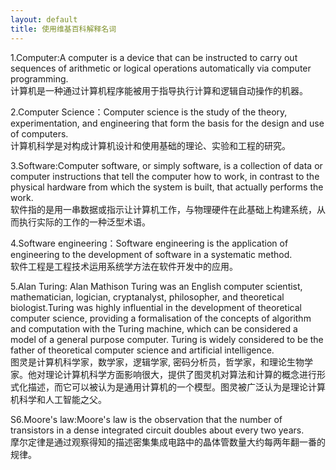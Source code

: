 ```yaml
---
layout: default
title: 使用维基百科解释名词
---
```


1.Computer:A computer is a device that can be instructed to carry out sequences of arithmetic or logical operations automatically via computer programming.   
计算机是一种通过计算机程序能被用于指导执行计算和逻辑自动操作的机器。

2.Computer Science：Computer science is the study of the theory, experimentation, and engineering that form the basis for the design and use of computers.   
计算机科学是对构成计算机设计和使用基础的理论、实验和工程的研究。

3.Software:Computer software, or simply software, is a collection of data or computer instructions that tell the computer how to work, in contrast to the physical hardware from which the system is built, that actually performs the work.  
软件指的是用一串数据或指示让计算机工作，与物理硬件在此基础上构建系统，从而执行实际的工作的一种泛型术语。

4.Software engineering：Software engineering is the application of engineering to the development of software in a systematic method.  
软件工程是工程技术运用系统学方法在软件开发中的应用。

5.Alan Turing: Alan Mathison Turing  was an English computer scientist, mathematician, logician, cryptanalyst, philosopher, and theoretical biologist.Turing was highly influential in the development of theoretical computer science, providing a formalisation of the concepts of algorithm and computation with the Turing machine, which can be considered a model of a general purpose computer. Turing is widely considered to be the father of theoretical computer science and artificial intelligence.  
图灵是计算机科学家，数学家，逻辑学家, 密码分析员，哲学家，和理论生物学家。他对理论计算机科学方面影响很大，提供了图灵机对算法和计算的概念进行形式化描述，而它可以被认为是通用计算机的一个模型。图灵被广泛认为是理论计算机科学和人工智能之父。

S6.Moore's law:Moore's law is the observation that the number of transistors in a dense integrated circuit doubles about every two years.   
摩尔定律是通过观察得知的描述密集集成电路中的晶体管数量大约每两年翻一番的规律。

